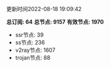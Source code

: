 更新时间2022-08-18 19:09:42

**总订阅: 64**
**总节点: 9157**
**有效节点: 1970**
- ssr节点: 39
- ss节点: 236
- v2ray节点: 1607
- trojan节点: 88
